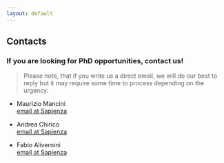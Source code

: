 ```yaml
---
layout: default
---
```


## Contacts  <a name="contacts"></a>


### If you are looking for PhD opportunities, contact us!

>Please note, that if you write us a direct email, we will do our best to reply but it may require some time to process depending on the urgency.

- Maurizio Mancini<br/>[email at Sapienza](mailto:m.mancini@di.uniroma1.it)

- Andrea Chirico<br/>[email at Sapienza](mailto:andrea.chirico@uniroma1.it)

- Fabio Alivernini<br/>[email at Sapienza](mailto:fabio.alivernini@uniroma1.it)
